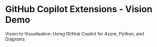 # GitHub Copilot Extensions - Vision Demo

Vision to Visualisation: Using GitHub Copilot for Azure, Python, and Diagrams
